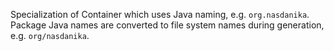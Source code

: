 Specialization of Container which uses Java naming, e.g. ``org.nasdanika``. 
Package Java names are converted to file system names during generation, e.g. ``org/nasdanika``. 